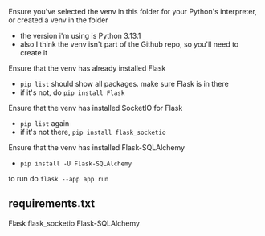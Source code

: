 Ensure you've selected the venv in this folder for your Python's interpreter, or created a venv in the folder
- the version i'm using is Python 3.13.1
- also I think the venv isn't part of the Github repo, so you'll need to create it

Ensure that the venv has already installed Flask 
- ``pip list`` should show all packages. make sure Flask is in there
- if it's not, do ``pip install Flask``

Ensure that the venv has installed SocketIO for Flask
- ``pip list`` again
- if it's not there, ``pip install flask_socketio``

Ensure that the venv has installed Flask-SQLAlchemy
 - ``pip install -U Flask-SQLAlchemy``


to run do ``flask --app app run``



requirements.txt
-----------------
Flask
flask_socketio
Flask-SQLAlchemy